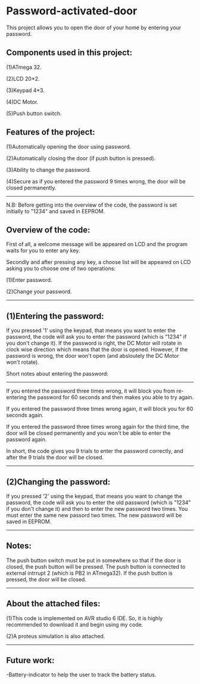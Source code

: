 Password-activated-door
========================

This project allows you to open the door of your home by entering your password.

Components used in this project:
--------------------------------
(1)ATmega 32.

(2)LCD 20*2.

(3)Keypad 4*3.

(4)DC Motor.

(5)Push button switch.

Features of the project:
-------------------------
(1)Automatically opening the door using password.

(2)Automatically closing the door (if push button is pressed).

(3)Ability to change the password.

(4)Secure as if you entered the password 9 times wrong, the door 
   will be closed permanently.

----------------------------------------------------------------

N.B: Before getting into the overview of the code, the password is set initially to "1234" and saved in EEPROM.

Overview of the code:
---------------------

First of all, a welcome message will be appeared on LCD and the program waits for you to enter any key.

Secondly and after pressing any key, a choose list will be appeared on LCD asking you to choose one of two operations:

(1)Enter password.

(2)Change your password.

----------------------------------------------------------------

(1)Entering the password:
-------------------------
If you pressed '1' using the keypad, that means you want to enter the password, the code will ask you to enter the password (which is "1234" if you don't change it).
If the password is right, the DC Motor will rotate in clock wise direction which means that the door is opened.
However, if the password is wrong, the door won't open (and absloutely the DC Motor won't rotate).

Short notes about entering the password:
_________________________________________

If you entered the password three times wrong, it will block you from re-entering the password for 60 seconds and then makes you able to try again.

If you entered the password three times wrong again, it will block you for 60 seconds again.

If you entered the password three times wrong again for the third time, the door will be closed permanently and you won't be able to enter the password again.

In short, the code gives you 9 trials to enter the password correctly, and after the 9 trials the door will be closed.

---------------------------------------------------------------

(2)Changing the password:
--------------------------
If you pressed '2' using the keypad, that means you want to change the password, the code will ask you to enter the old password (which is "1234" if you don't change it) and then to enter the new password two times. You must enter the same new passord two times. The new password will be saved in EEPROM.

--------------------------------------------------------------

Notes:
------
The push button switch must be put in somewhere so that if the door is closed, the push button will be pressed. The push button is connected to external intrrupt 2 (which is PB2 in ATmega32). If the push button is pressed, the door will be closed.


---------------------------------------------------------------

About the attached files:
--------------------------
(1)This code is implemented on AVR studio 6 IDE. So, it is highly recommended to download it and begin using my code.

(2)A proteus simulation is also attached.

----------------------------------------------------------------

Future work:
------------
-Battery-indicator to help the user to track the battery status.